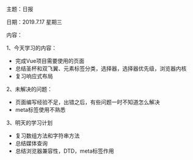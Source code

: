 主题：日报

日期：2019.7.17  星期三

内容：

1、今天学习的内容：

- 完成Vue项目需要使用的页面
- 总结圣杯和双飞翼、元素标签分类，选择器，选择器优先级，浏览器内核
- 复习响应式布局

2、未解决的问题：

- 页面编写经验不足，出错之后，有些问题一时不知道怎么解决
- meta标签使用不熟悉

3、明天的学习计划

- 复习数组方法和字符串方法
- 总结媒体查询
- 总结浏览器兼容性，DTD，meta标签作用